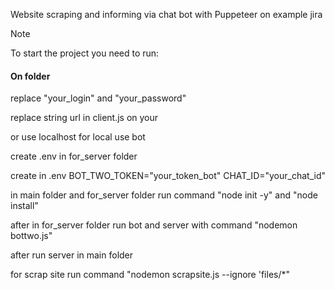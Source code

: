 Website scraping and informing via chat bot with Puppeteer on example jira 

> [!NOTE]
> To start the project you need to run:

#### On folder
replace "your_login" and "your_password"
>
replace string url in client.js on your
>
or use localhost for local use bot
>
create .env in for_server folder
>
create in .env BOT_TWO_TOKEN="your_token_bot"
CHAT_ID="your_chat_id"
>
in main folder and for_server folder
run command "node init -y" and "node install"
>
after in for_server folder run bot and server with command "nodemon bottwo.js"
>
after run server in main folder
>
for scrap site run command "nodemon scrapsite.js --ignore 'files/*"
